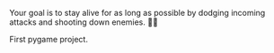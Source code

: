 Your goal is to stay alive for as long as possible by dodging incoming attacks and shooting down enemies. 🚀👾

First pygame project.
